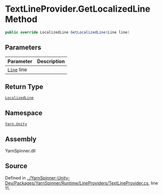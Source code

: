 <!-- This file was generated by a tool. Do not edit this file by hand. -->

# TextLineProvider.GetLocalizedLine Method


```csharp
public override LocalizedLine GetLocalizedLine(Line line)
```

## Parameters
|Parameter|Description|
|:---|:---|
|[`Line`](/api/csharp/yarn/line.md) line||
## Return Type
[`LocalizedLine`](/api/csharp/yarn.unity/localizedline.md)


## Namespace
[`Yarn.Unity`](/api/csharp/yarn.unity/README.md)

## Assembly
YarnSpinner.dll

## Source
Defined in [../YarnSpinner-Unity-Dev/Packages/YarnSpinner/Runtime/LineProviders/TextLineProvider.cs](https://github.com/YarnSpinnerTool/YarnSpinner-Unity//blob/develop/Runtime/LineProviders/TextLineProvider.cs#L11), line 11.
